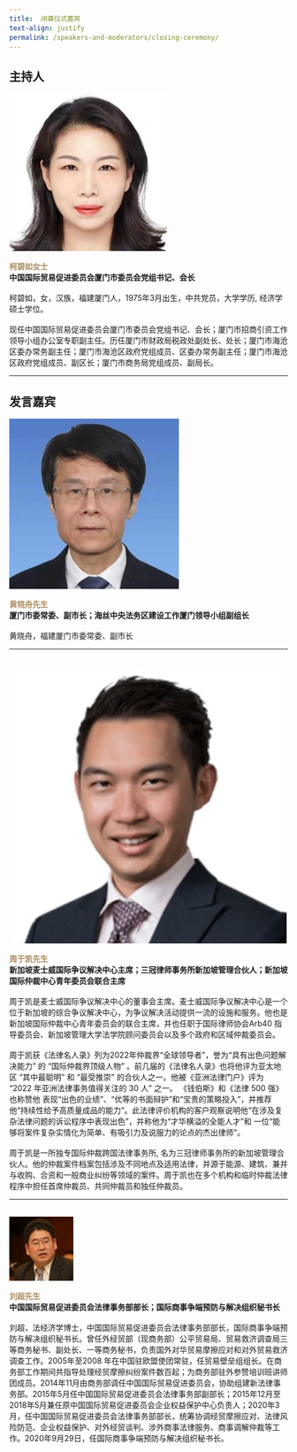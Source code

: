```yaml
---
title: 	闭幕仪式嘉宾
text-align: justify
permalink: /speakers-and-moderators/closing-ceremony/
---
```

<style> 
.content img {
  max-width: 200px;
  margin-left: 0;
}

.speaker-name {
  color: #AC8B60;
}
</style>

## 主持人
<div class="sgds-container">
  <div class="row is-desktop">
    <div class="col is-10-mobile is-10-tablet is-3-desktop is-3-widescreen is-3-fullhd">
    <img src="/images/speakers-closing-ke biru.jpg" alt="Photo of Ke Biru"> 
    </div>
    <div class="col">
    <p>
    <b class="speaker-name">柯碧如女士 </b><br>
    <b>中国国际贸易促进委员会厦门市委员会党组书记、会长 </b><br> <br> 
    柯碧如，女，汉族，福建厦门人，1975年3月出生，中共党员，大学学历, 经济学硕士学位。<br><br>
    现任中国国际贸易促进委员会厦门市委员会党组书记、会长；厦门市招商引资工作领导小组办公室专职副主任。历任厦门市财政局税政处副处长、处长；厦门市海沧区委办常务副主任；厦门市海沧区政府党组成员、区委办常务副主任；厦门市海沧区政府党组成员、副区长；厦门市商务局党组成员、副局长。
    </p>
    </div>
  </div>
  </div>
  <hr>

## 发言嘉宾

<div class="sgds-container">
<div class="row is-desktop">
    <div class="col is-10-mobile is-10-tablet is-3-desktop is-3-widescreen is-3-fullhd">
    <img src="/images/speakers-closing-huang xiaozhou.jpg" alt="Photo of Huang Xiaozhou"> 
    </div>
    <div class="col">
    <p>
    <b class="speaker-name">黄晓舟先生 </b><br>
    <b>厦门市委常委、副市长；海丝中央法务区建设工作厦门领导小组副组长 <br> <br> </b>
      黄晓舟，福建厦门市委常委、副市长
    </p>
    </div>
  </div>
  <hr>
  <br>

  <div class="row is-desktop">
    <div class="col is-10-mobile is-10-tablet is-3-desktop is-3-widescreen is-3-fullhd">
    <img src="/images/speakers-closing remarks-Daryl Chew3.jpg" alt="Photo of Mr Daryl Chew"> 
    </div>
    <div class="col">
    <p>
    <b class="speaker-name">周于凯先生 </b><br>
    <b>新加坡麦士威国际争议解决中心主席；三冠律师事务所新加坡管理合伙人；新加坡国际仲裁中心青年委员会联合主席 <br> <br> </b>
      周于凯是麦士威国际争议解决中心的董事会主席。麦士威国际争议解决中心是一个位于新加坡的综合争议解决中心，为争议解决活动提供一流的设施和服务。他也是新加坡国际仲裁中心青年委员会的联合主席，并也任职于国际律师协会Arb40 指导委员会、新加坡管理大学法学院顾问委员会以及多个政府和区域仲裁委员会。<br> <br>
周于凯获《法律名人录》列为2022年仲裁界“全球领导者”，誉为“具有出色问题解决能力” 的 “国际仲裁界顶级人物” 。前几届的《法律名人录》也将他评为亚太地区 “其中最聪明” 和 “最受推崇” 的合伙人之一。他被《亚洲法律门户》评为 “2022 年亚洲法律事务值得关注的 30 人” 之一。 《钱伯斯》和《法律 500 强》也称赞他 表现“出色的业绩”、“优等的书面辩护”和“宝贵的策略投入”，并推荐他“持续性给予高质量成品的能力”。此法律评价机构的客户观察说明他“在涉及复杂法律问题的诉讼程序中表现出色”，并称他为“才华横溢的全能人才”和 一位“能够将案件复杂实情化为简单、有吸引力及说服力的论点的杰出律师"。<br> <br> 
周于凯是一所独专国际仲裁跨国法律事务所, 名为三冠律师事务所的新加坡管理合伙人。他的仲裁案件档案包括涉及不同地点及适用法律，并源于能源、建筑、兼并与收购、合资和一般商业纠纷等领域的案件。周于凯也在多个机构和临时仲裁法律程序中担任首席仲裁员、共同仲裁员和独任仲裁员。
</p>
    </div>
  </div>
  <hr>
  <br>

<div class="row is-desktop">
    <div class="col is-10-mobile is-10-tablet is-3-desktop is-3-widescreen is-3-fullhd">
    <img src="/images/speakers-closing-liu chao.jpg" alt="Photo of Liu Chao"> 
    </div>
    <div class="col">
    <p>
    <b class="speaker-name">刘超先生 </b><br>
    <b>中国国际贸易促进委员会法律事务部部长；国际商事争端预防与解决组织秘书长 <br> <br> </b>
      刘超，法经济学博士，中国国际贸易促进委员会法律事务部部长，国际商事争端预防与解决组织秘书长。曾任外经贸部（现商务部）公平贸易局、贸易救济调查局三等商务秘书、副处长、一等商务秘书，负责国外对华贸易摩擦应对和对外贸易救济调查工作。2005年至2008 年在中国驻欧盟使团常驻，任贸易壁垒组组长。在商务部工作期间共指导处理经贸摩擦纠纷案件数百起；为商务部驻外参赞培训班讲师团成员。2014年11月由商务部调任中国国际贸易促进委员会，协助组建新法律事务部。2015年5月任中国国际贸易促进委员会法律事务部副部长；2015年12月至2018年5月兼任原中国国际贸易促进委员会企业权益保护中心负责人；2020年3月，任中国国际贸易促进委员会法律事务部部长，统筹协调经贸摩擦应对、法律风险防范、企业权益保护、对外经贸谈判、涉外商事法律服务、商事调解仲裁等工作。2020年9月29日，任国际商事争端预防与解决组织秘书长。
    </p>
    </div>
  </div>
  </div>


